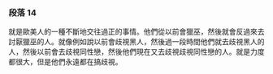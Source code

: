 ### 段落 14

就是歐美人的一種不斷地交往過正的事情。他們從以前會獵巫，然後就會反過來去討厭獵巫的人。就像例如說以前會歧視黑人，然後過一段時間他們就去歧視黑人的人，然後以前會去歧視同性戀，然後他們現在又去歧視歧視同性戀的人。就是力度都很大，但是他們永遠都在搞歧視。